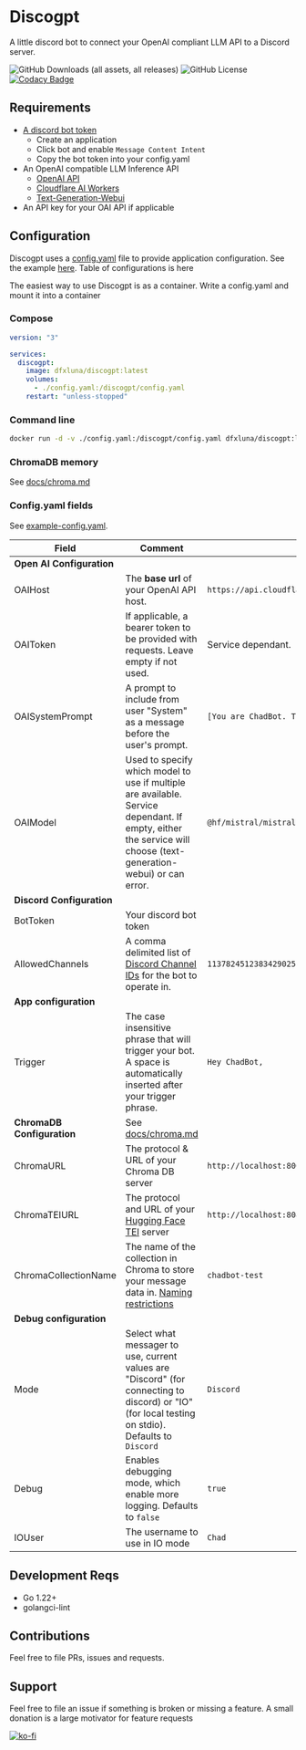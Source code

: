 # Discogpt
A little discord bot to connect your OpenAI compliant LLM API to a Discord server.

![GitHub Downloads (all assets, all releases)](https://img.shields.io/github/downloads/dfxluna/discogpt/total)
![GitHub License](https://img.shields.io/github/license/dfxluna/discogpt)
[![Codacy Badge](https://app.codacy.com/project/badge/Grade/49ec0462c97949edbd8719d813f415d8)](https://app.codacy.com/gh/DFXLuna/discogpt/dashboard?utm_source=gh&utm_medium=referral&utm_content=&utm_campaign=Badge_grade)

## Requirements
- [A discord bot token](https://discord.com/developers/applications)
    - Create an application
    - Click bot and enable `Message Content Intent`
    - Copy the bot token into your config.yaml
- An OpenAI compatible LLM Inference API
    - [OpenAI API](https://openai.com/api/)
    - [Cloudflare AI Workers](https://developers.cloudflare.com/workers-ai/)
    - [Text-Generation-Webui](https://github.com/oobabooga/text-generation-webui)
- An API key for your OAI API if applicable

## Configuration
Discogpt uses a [config.yaml](./example-config.yaml) file to provide application configuration. See the example [here](./example-config.yaml). Table of configurations is here

The easiest way to use Discogpt is as a container. Write a config.yaml and mount it into a container

### Compose
```yaml
version: "3"

services:
  discogpt:
    image: dfxluna/discogpt:latest
    volumes:
      - ./config.yaml:/discogpt/config.yaml
    restart: "unless-stopped"
```

### Command line 
```sh
docker run -d -v ./config.yaml:/discogpt/config.yaml dfxluna/discogpt:latest
```

### ChromaDB memory
See [docs/chroma.md](./docs/chroma.md)

### Config.yaml fields
See [example-config.yaml](./example-config.yaml).

| Field | Comment | Example |
| ----- | ------- | ------- |
|**Open AI Configuration**|
|OAIHost| The **base url** of your OpenAI API host.| `https://api.cloudflare.com/client/v4/accounts/{your_account_id}/ai`|
|OAIToken| If applicable, a bearer token to be provided with requests. Leave empty if not used.| Service dependant.|
|OAISystemPrompt|A prompt to include from user "System" as a message before the user's prompt.| `[You are ChadBot. The life of the party. ]` |
|OAIModel| Used to specify which model to use if multiple are available. Service dependant. If empty, either the service will choose (text-generation-webui) or can error. |`@hf/mistral/mistral-7b-instruct-v0.2`|
|**Discord Configuration**|
|BotToken| Your discord bot token | 
|AllowedChannels| A comma delimited list of [Discord Channel IDs](https://support.discord.com/hc/en-us/articles/206346498-Where-can-I-find-my-User-Server-Message-ID#h_01HRSTXPS5FMK2A5SMVSX4JW4E) for the bot to operate in.| `1137824512383429025,976152812312351829`
|**App configuration**|
|Trigger| The case insensitive phrase that will trigger your bot. A space is automatically inserted after your trigger phrase. | `Hey ChadBot,`
|**ChromaDB Configuration**| See [docs/chroma.md](./docs/chroma.md)
|ChromaURL| The protocol & URL of your Chroma DB server | `http://localhost:8000`
|ChromaTEIURL | The protocol and URL of your [Hugging Face TEI](https://github.com/huggingface/text-embeddings-inference) server| `http://localhost:8080`
|ChromaCollectionName| The name of the collection in Chroma to store your message data in. [Naming restrictions](https://docs.trychroma.com/guides#using-collections) | `chadbot-test`
|**Debug configuration**|
|Mode| Select what messager to use, current values are "Discord" (for connecting to discord) or "IO" (for local testing on stdio). Defaults to `Discord` | `Discord` 
|Debug| Enables debugging mode, which enable more logging. Defaults to `false`| `true`
|IOUser | The username to use in IO mode | `Chad`


## Development Reqs
- Go 1.22+
- golangci-lint

## Contributions
Feel free to file PRs, issues and requests.

## Support
Feel free to file an issue if something is broken or missing a feature.
A small donation is a large motivator for feature requests

[![ko-fi](https://ko-fi.com/img/githubbutton_sm.svg)](https://ko-fi.com/A0A8GTT67)
